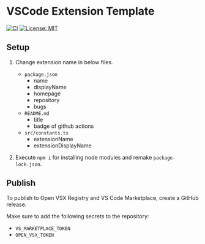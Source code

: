 # VSCode Extension Template

[![CI](https://github.com/k-kuroguro/vscode-extension-template/actions/workflows/test.yaml/badge.svg)](https://github.com/k-kuroguro/vscode-extension-template/actions/workflows/test.yaml)
[![License: MIT](https://img.shields.io/badge/License-MIT-yellow.svg)](https://opensource.org/licenses/MIT)

## Setup

1. Change extension name in below files.
   - `package.json`
      - name
      - displayName
      - homepage
      - repository
      - bugs
   - `README.md`
      - title
      - badge of github actions
   - `src/constants.ts`
      - extensionName
      - extensionDisplayName

2. Execute `npm i` for installing node modules and remake `package-lock.json`.

## Publish

To publish to Open VSX Registry and VS Code Marketplace, create a GitHub release.

Make sure to add the following secrets to the repository:
- `VS_MARKETPLACE_TOKEN`
- `OPEN_VSX_TOKEN`
